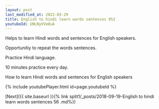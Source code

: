 ```yaml
---
layout: post
last_modified_at: 2021-03-29
title: English to hindi learn words sentences 952 
youtubeId: UNLNyVVe8uA
---
```

 
 
Helps to learn Hindi words and sentences for English speakers.

Opportunitiy to repeat the words sentences. 

Practice Hindi language. 
 
10 minutes practice every day. 
 
How to learn Hindi words and sentences for English speakers 
 
{% include youtubePlayer.html id=page.youtubeId %}
 
 
[Next]({{ site.baseurl }}{% link  split1/_posts/2018-09-19-English to hindi learn words sentences 56 .md%})
 
